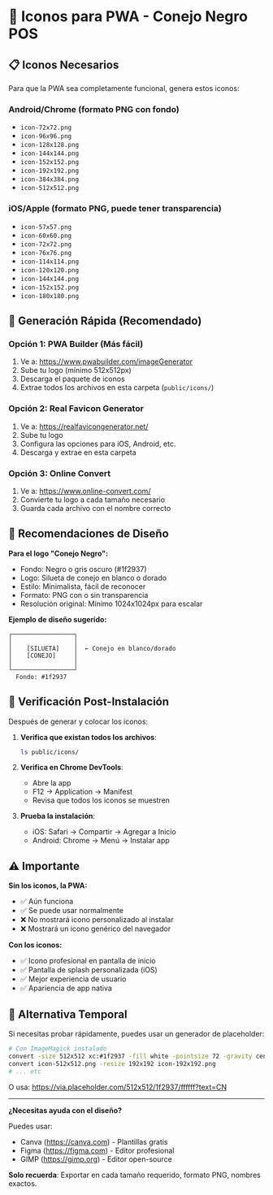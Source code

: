 # 🎨 Iconos para PWA - Conejo Negro POS

## 📋 Iconos Necesarios

Para que la PWA sea completamente funcional, genera estos iconos:

### Android/Chrome (formato PNG con fondo)
- `icon-72x72.png`
- `icon-96x96.png`
- `icon-128x128.png`
- `icon-144x144.png`
- `icon-152x152.png`
- `icon-192x192.png`
- `icon-384x384.png`
- `icon-512x512.png`

### iOS/Apple (formato PNG, puede tener transparencia)
- `icon-57x57.png`
- `icon-60x60.png`
- `icon-72x72.png`
- `icon-76x76.png`
- `icon-114x114.png`
- `icon-120x120.png`
- `icon-144x144.png`
- `icon-152x152.png`
- `icon-180x180.png`

## 🚀 Generación Rápida (Recomendado)

### Opción 1: PWA Builder (Más fácil)
1. Ve a: https://www.pwabuilder.com/imageGenerator
2. Sube tu logo (mínimo 512x512px)
3. Descarga el paquete de iconos
4. Extrae todos los archivos en esta carpeta (`public/icons/`)

### Opción 2: Real Favicon Generator
1. Ve a: https://realfavicongenerator.net/
2. Sube tu logo
3. Configura las opciones para iOS, Android, etc.
4. Descarga y extrae en esta carpeta

### Opción 3: Online Convert
1. Ve a: https://www.online-convert.com/
2. Convierte tu logo a cada tamaño necesario
3. Guarda cada archivo con el nombre correcto

## 🎨 Recomendaciones de Diseño

**Para el logo "Conejo Negro":**
- Fondo: Negro o gris oscuro (#1f2937)
- Logo: Silueta de conejo en blanco o dorado
- Estilo: Minimalista, fácil de reconocer
- Formato: PNG con o sin transparencia
- Resolución original: Mínimo 1024x1024px para escalar

**Ejemplo de diseño sugerido:**
```
┌─────────────────┐
│                 │
│    [SILUETA]    │  ← Conejo en blanco/dorado
│    [CONEJO]     │
│                 │
└─────────────────┘
  Fondo: #1f2937
```

## 📱 Verificación Post-Instalación

Después de generar y colocar los iconos:

1. **Verifica que existan todos los archivos**:
   ```bash
   ls public/icons/
   ```

2. **Verifica en Chrome DevTools**:
   - Abre la app
   - F12 → Application → Manifest
   - Revisa que todos los iconos se muestren

3. **Prueba la instalación**:
   - iOS: Safari → Compartir → Agregar a Inicio
   - Android: Chrome → Menú → Instalar app

## ⚠️ Importante

**Sin los iconos, la PWA:**
- ✅ Aún funciona
- ✅ Se puede usar normalmente
- ❌ No mostrará icono personalizado al instalar
- ❌ Mostrará un icono genérico del navegador

**Con los iconos:**
- ✅ Icono profesional en pantalla de inicio
- ✅ Pantalla de splash personalizada (iOS)
- ✅ Mejor experiencia de usuario
- ✅ Apariencia de app nativa

## 🔧 Alternativa Temporal

Si necesitas probar rápidamente, puedes usar un generador de placeholder:

```bash
# Con ImageMagick instalado
convert -size 512x512 xc:#1f2937 -fill white -pointsize 72 -gravity center -annotate +0+0 'CN' icon-512x512.png
convert icon-512x512.png -resize 192x192 icon-192x192.png
# ... etc
```

O usa: https://via.placeholder.com/512x512/1f2937/ffffff?text=CN

---

**¿Necesitas ayuda con el diseño?**

Puedes usar:
- Canva (https://canva.com) - Plantillas gratis
- Figma (https://figma.com) - Editor profesional
- GIMP (https://gimp.org) - Editor open-source

**Solo recuerda**: Exportar en cada tamaño requerido, formato PNG, nombres exactos.
